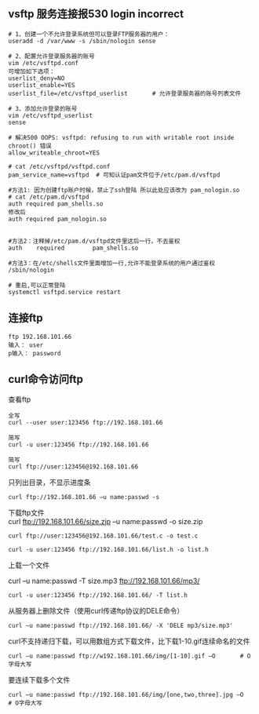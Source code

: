 vsftp 服务连接报530 login incorrect
---


```
# 1、创建一个不允许登录系统但可以登录FTP服务器的用户：
useradd -d /var/www -s /sbin/nologin sense

# 2、配置允许登录服务器的账号
vim /etc/vsftpd.conf 
可增加如下选项：
userlist_deny=NO
userlist_enable=YES
userlist_file=/etc/vsftpd_userlist       # 允许登录服务器的账号列表文件

# 3、添加允许登录的账号
vim /etc/vsftpd_userlist
sense

# 解决500 OOPS: vsftpd: refusing to run with writable root inside chroot() 错误
allow_writeable_chroot=YES
```

```
# cat /etc/vsftpd/vsftpd.conf
pam_service_name=vsftpd  # 可知认证pam文件位于/etc/pam.d/vsftpd

#方法1: 因为创建ftp账户时候，禁止了ssh登陆 所以此处应该改为 pam_nologin.so
# cat /etc/pam.d/vsftpd
auth required pam_shells.so
修改后
auth required pam_nologin.so


#方法2：注释掉/etc/pam.d/vsftpd文件里这后一行，不去鉴权
auth    required        pam_shells.so

#方法3：在/etc/shells文件里面增加一行,允许不能登录系统的用户通过鉴权
/sbin/nologin

# 重启,可以正常登陆
systemctl vsftpd.service restart
```



连接ftp
---
```
ftp 192.168.101.66
输入： user
p输入： password
```



curl命令访问ftp
---
查看ftp
```
全写
curl --user user:123456 ftp://192.168.101.66

简写
curl -u user:123456 ftp://192.168.101.66

简写
curl ftp://user:123456@192.168.101.66
```

只列出目录，不显示进度条
```
curl ftp://192.168.101.66 –u name:passwd -s
```

下载ftp文件  
curl ftp://192.168.101.66/size.zip –u name:passwd -o size.zip
```
curl ftp://user:123456@192.168.101.66/test.c -o test.c

curl -u user:123456 ftp://192.168.101.66/list.h -o list.h
```

上载一个文件

curl –u name:passwd -T size.mp3 ftp://192.168.101.66/mp3/
```
curl -u user:123456 ftp://192.168.101.66/ -T list.h
```

从服务器上删除文件（使用curl传递ftp协议的DELE命令）
```
curl –u name:passwd ftp://192.168.101.66/ -X 'DELE mp3/size.mp3'
```

curl不支持递归下载，可以用数组方式下载文件，比下载1-10.gif连续命名的文件
```
curl –u name:passwd ftp://w192.168.101.66/img/[1-10].gif –O       # O字母大写
```

要连续下载多个文件
```
curl –u name:passwd ftp://192.168.101.66/img/[one,two,three].jpg –O      # O字母大写
```
